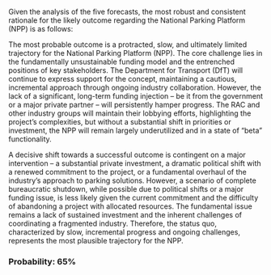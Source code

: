 Given the analysis of the five forecasts, the most robust and consistent rationale for the likely outcome regarding the National Parking Platform (NPP) is as follows:

The most probable outcome is a protracted, slow, and ultimately limited trajectory for the National Parking Platform (NPP). The core challenge lies in the fundamentally unsustainable funding model and the entrenched positions of key stakeholders. The Department for Transport (DfT) will continue to express support for the concept, maintaining a cautious, incremental approach through ongoing industry collaboration. However, the lack of a significant, long-term funding injection – be it from the government or a major private partner – will persistently hamper progress. The RAC and other industry groups will maintain their lobbying efforts, highlighting the project’s complexities, but without a substantial shift in priorities or investment, the NPP will remain largely underutilized and in a state of “beta” functionality. 

A decisive shift towards a successful outcome is contingent on a major intervention – a substantial private investment, a dramatic political shift with a renewed commitment to the project, or a fundamental overhaul of the industry’s approach to parking solutions. However, a scenario of complete bureaucratic shutdown, while possible due to political shifts or a major funding issue, is less likely given the current commitment and the difficulty of abandoning a project with allocated resources. The fundamental issue remains a lack of sustained investment and the inherent challenges of coordinating a fragmented industry. Therefore, the status quo, characterized by slow, incremental progress and ongoing challenges, represents the most plausible trajectory for the NPP.

### Probability: 65%
